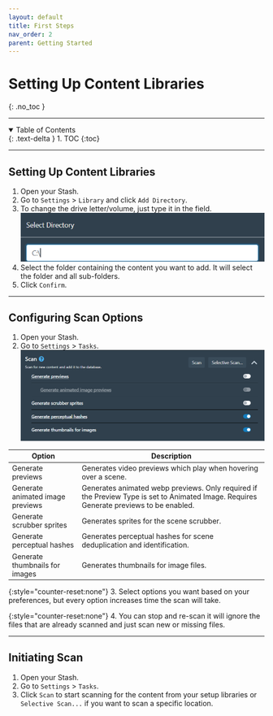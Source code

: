 ```yaml
---
layout: default
title: First Steps
nav_order: 2
parent: Getting Started
---
```

# Setting Up Content Libraries
{: .no_toc }

---

<details open markdown="block">
  <summary>
    Table of Contents
  </summary>
  {: .text-delta }
1. TOC
{:toc}
</details>

---

## Setting Up Content Libraries

1. Open your Stash.
2. Go to `Settings` > `Library` and click `Add Directory`.
3. To change the drive letter/volume, just type it in the field.
![Drive location](assets/drive_location.png)
4. Select the folder containing the content you want to add. It will select the folder and all sub-folders. 
5. Click `Confirm`.

---

## Configuring Scan Options

1. Open your Stash.
2. Go to `Settings` > `Tasks`.
![Scan options](assets/scan_options.png)

| Option | Description |
|--------|-------------|
| Generate previews | Generates video previews which play when hovering over a scene. |
| Generate animated image previews | Generates animated webp previews. Only required if the Preview Type is set to Animated Image. Requires Generate previews to be enabled. |
| Generate scrubber sprites | Generates sprites for the scene scrubber. |
| Generate perceptual hashes | Generates perceptual hashes for scene deduplication and identification. |
| Generate thumbnails for images | Generates thumbnails for image files. |

{:style="counter-reset:none"}
3. Select options you want based on your preferences, but every option increases time the scan will take.

{:style="counter-reset:none"} 
4. You can stop and re-scan it will ignore the files that are already scanned and just scan new or missing files. 

---

## Initiating Scan

1. Open your Stash.
2. Go to `Settings` > `Tasks`.
3. Click `Scan` to start scanning for the content from your setup libraries or `Selective Scan...` if you want to scan a specific location.




